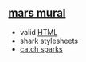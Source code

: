## [mars mural](https://webmural.com/mars)

* valid [HTML](https://webmural.com/html)
* shark stylesheets
* [catch sparks](../../generate)

